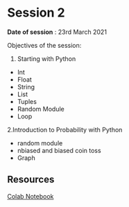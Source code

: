 # Session 2

**Date of session** : 23rd March 2021

Objectives of the session:

1. Starting with Python

- Int
- Float
- String
- List
- Tuples
- Random Module
- Loop

2.Introduction to Probability with Python

- random module
- nbiased and biased coin toss
- Graph

## Resources

[Colab Notebook](https://colab.research.google.com/drive/1suJyHQOOr2um0ovGo5yD2q-IqOxcVKrP#scrollTo=SWbkmv_kchie)
